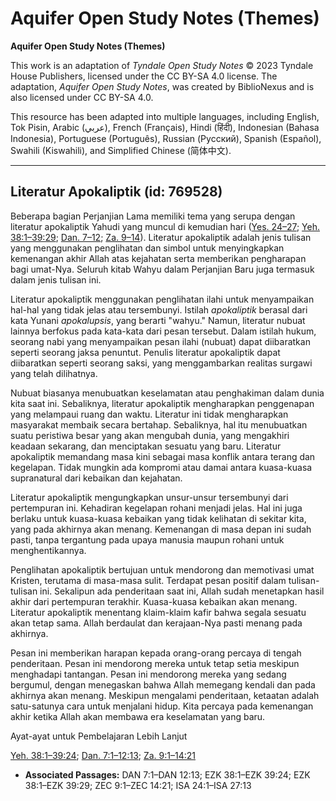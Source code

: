 # Aquifer Open Study Notes (Themes)

**Aquifer Open Study Notes (Themes)**

This work is an adaptation of *Tyndale Open Study Notes* © 2023 Tyndale House Publishers, licensed under the CC BY\-SA 4\.0 license. The adaptation, *Aquifer Open Study Notes*, was created by BiblioNexus and is also licensed under CC BY\-SA 4\.0\.

This resource has been adapted into multiple languages, including English, Tok Pisin, Arabic (عربي), French (Français), Hindi (हिंदी), Indonesian (Bahasa Indonesia), Portuguese (Português), Russian (Русский), Spanish (Español), Swahili (Kiswahili), and Simplified Chinese (简体中文).



--------------------------------

## Literatur Apokaliptik (id: 769528)

Beberapa bagian Perjanjian Lama memiliki tema yang serupa dengan literatur apokaliptik Yahudi yang muncul di kemudian hari ([Yes. 24–27](https://ref.ly/Isa24:1-Isa27:13); [Yeh. 38:1–39:29](https://ref.ly/Ezek38:1-Ezek39:29); [Dan. 7–12](https://ref.ly/Dan7:1-Dan12:13); [Za. 9–14](https://ref.ly/Zech9:1-Zech14:21)). Literatur apokaliptik adalah jenis tulisan yang menggunakan penglihatan dan simbol untuk menyingkapkan kemenangan akhir Allah atas kejahatan serta memberikan pengharapan bagi umat\-Nya. Seluruh kitab Wahyu dalam Perjanjian Baru juga termasuk dalam jenis tulisan ini.

Literatur apokaliptik menggunakan penglihatan ilahi untuk menyampaikan hal\-hal yang tidak jelas atau tersembunyi. Istilah *apokaliptik* berasal dari kata Yunani *apokalupsis*, yang berarti "wahyu." Namun, literatur nubuat lainnya berfokus pada kata\-kata dari pesan tersebut. Dalam istilah hukum, seorang nabi yang menyampaikan pesan ilahi (nubuat) dapat diibaratkan seperti seorang jaksa penuntut. Penulis literatur apokaliptik dapat diibaratkan seperti seorang saksi, yang menggambarkan realitas surgawi yang telah dilihatnya.

Nubuat biasanya menubuatkan keselamatan atau penghakiman dalam dunia kita saat ini. Sebaliknya, literatur apokaliptik mengharapkan penggenapan yang melampaui ruang dan waktu. Literatur ini tidak mengharapkan masyarakat membaik secara bertahap. Sebaliknya, hal itu menubuatkan suatu peristiwa besar yang akan mengubah dunia, yang mengakhiri keadaan sekarang, dan menciptakan sesuatu yang baru. Literatur apokaliptik memandang masa kini sebagai masa konflik antara terang dan kegelapan. Tidak mungkin ada kompromi atau damai antara kuasa\-kuasa supranatural dari kebaikan dan kejahatan.

Literatur apokaliptik mengungkapkan unsur\-unsur tersembunyi dari pertempuran ini. Kehadiran kegelapan rohani menjadi jelas. Hal ini juga berlaku untuk kuasa\-kuasa kebaikan yang tidak kelihatan di sekitar kita, yang pada akhirnya akan menang. Kemenangan di masa depan ini sudah pasti, tanpa tergantung pada upaya manusia maupun rohani untuk menghentikannya.

Penglihatan apokaliptik bertujuan untuk mendorong dan memotivasi umat Kristen, terutama di masa\-masa sulit. Terdapat pesan positif dalam tulisan\-tulisan ini. Sekalipun ada penderitaan saat ini, Allah sudah menetapkan hasil akhir dari pertempuran terakhir. Kuasa\-kuasa kebaikan akan menang. Literatur apokaliptik menentang klaim\-klaim kafir bahwa segala sesuatu akan tetap sama. Allah berdaulat dan kerajaan\-Nya pasti menang pada akhirnya.

Pesan ini memberikan harapan kepada orang\-orang percaya di tengah penderitaan. Pesan ini mendorong mereka untuk tetap setia meskipun menghadapi tantangan. Pesan ini mendorong mereka yang sedang bergumul, dengan menegaskan bahwa Allah memegang kendali dan pada akhirnya akan menang. Meskipun mengalami penderitaan, ketaatan adalah satu\-satunya cara untuk menjalani hidup. Kita percaya pada kemenangan akhir ketika Allah akan membawa era keselamatan yang baru.

Ayat\-ayat untuk Pembelajaran Lebih Lanjut

[Yeh. 38:1–39:24](https://ref.ly/Ezek38:1-Ezek39:24); [Dan. 7:1–12:13](https://ref.ly/Dan7:1-Dan12:13); [Za. 9:1–14:21](https://ref.ly/Zech9:1-Zech14:21)

* **Associated Passages:** DAN 7:1–DAN 12:13; EZK 38:1–EZK 39:24; EZK 38:1–EZK 39:29; ZEC 9:1–ZEC 14:21; ISA 24:1–ISA 27:13

